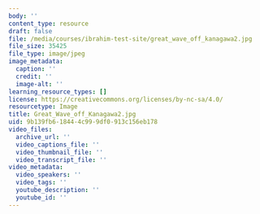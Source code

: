 ```yaml
---
body: ''
content_type: resource
draft: false
file: /media/courses/ibrahim-test-site/great_wave_off_kanagawa2.jpg
file_size: 35425
file_type: image/jpeg
image_metadata:
  caption: ''
  credit: ''
  image-alt: ''
learning_resource_types: []
license: https://creativecommons.org/licenses/by-nc-sa/4.0/
resourcetype: Image
title: Great_Wave_off_Kanagawa2.jpg
uid: 9b139fb6-1844-4c99-9df0-913c156eb178
video_files:
  archive_url: ''
  video_captions_file: ''
  video_thumbnail_file: ''
  video_transcript_file: ''
video_metadata:
  video_speakers: ''
  video_tags: ''
  youtube_description: ''
  youtube_id: ''
---
```

